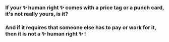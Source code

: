 ### If your ✨ human right ✨ comes with a price tag or a punch card, it's not really yours, is it?  
### And if it requires that someone else has to pay or work for it, then it is not a ✨ human right ✨ !
